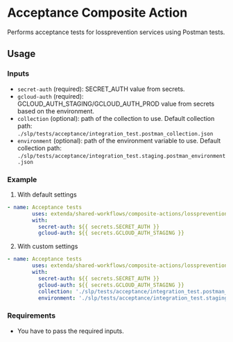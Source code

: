 # Acceptance Composite Action

Performs acceptance tests for lossprevention services using Postman tests.

## Usage

### Inputs

- `secret-auth` (required): SECRET_AUTH value from secrets.
- `gcloud-auth` (required): GCLOUD_AUTH_STAGING/GCLOUD_AUTH_PROD value from secrets based on the environment.
- `collection` (optional): path of the collection to use. Default collection path:  ```./slp/tests/acceptance/integration_test.postman_collection.json```
- `environment` (optional): path of the environment variable to use. Default collection path: ```./slp/tests/acceptance/integration_test.staging.postman_environment.json```

### Example
1. With default settings
```yaml
- name: Acceptance tests
        uses: extenda/shared-workflows/composite-actions/lossprevention/acceptance@master
        with: 
          secret-auth: ${{ secrets.SECRET_AUTH }}
          gcloud-auth: ${{ secrets.GCLOUD_AUTH_STAGING }}
```
2. With custom settings
```yaml
- name: Acceptance tests
        uses: extenda/shared-workflows/composite-actions/lossprevention/acceptance@master
        with: 
          secret-auth: ${{ secrets.SECRET_AUTH }}
          gcloud-auth: ${{ secrets.GCLOUD_AUTH_STAGING }}
          collection: './slp/tests/acceptance/integration_test.postman_collection.json'
          environment: './slp/tests/acceptance/integration_test.staging.postman_environment.json'
```

### Requirements

- You have to pass the required inputs.
